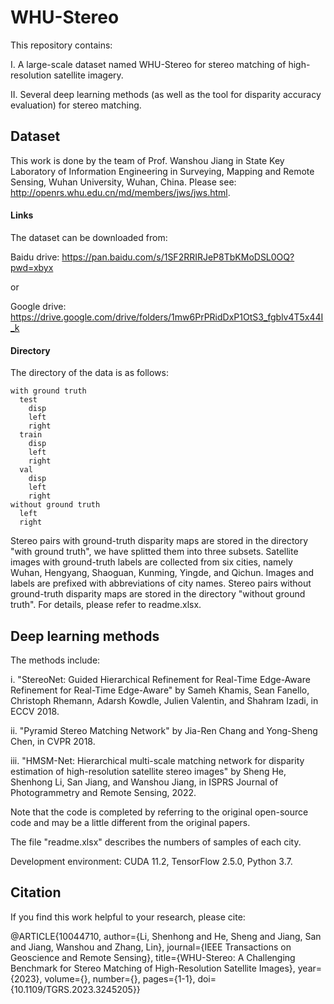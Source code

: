 # WHU-Stereo
This repository contains:

I. A large-scale dataset named WHU-Stereo for stereo matching of high-resolution satellite imagery.

II. Several deep learning methods (as well as the tool for disparity accuracy evaluation) for stereo matching.

## Dataset
This work is done by the team of Prof. Wanshou Jiang in State Key Laboratory of Information Engineering in Surveying, Mapping and Remote Sensing, Wuhan University, Wuhan, China. Please see: http://openrs.whu.edu.cn/md/members/jws/jws.html.

#### Links

The dataset can be downloaded from:

Baidu drive: https://pan.baidu.com/s/1SF2RRIRJeP8TbKMoDSL0OQ?pwd=xbyx

or

Google drive: https://drive.google.com/drive/folders/1mw6PrPRidDxP1OtS3_fgblv4T5x44I_k

#### Directory

The directory of the data is as follows:

    with ground truth
      test
        disp
        left
        right
      train
        disp
        left
        right
      val
        disp
        left
        right
    without ground truth
      left
      right

Stereo pairs with ground-truth disparity maps are stored in the directory "with ground truth", we have splitted them into three subsets. Satellite images with ground-truth labels are collected from six cities, namely Wuhan, Hengyang, Shaoguan, Kunming, Yingde, and Qichun. Images and labels are prefixed with abbreviations of city names. Stereo pairs without ground-truth disparity maps are stored in the directory "without ground truth". For details, please refer to readme.xlsx.

## Deep learning methods
The methods include:

i. "StereoNet: Guided Hierarchical Refinement for Real-Time Edge-Aware Refinement for Real-Time Edge-Aware" by Sameh Khamis, Sean Fanello, Christoph Rhemann, Adarsh Kowdle, Julien Valentin, and Shahram Izadi, in ECCV 2018.

ii. "Pyramid Stereo Matching Network" by Jia-Ren Chang and Yong-Sheng Chen, in CVPR 2018.

iii. "HMSM-Net: Hierarchical multi-scale matching network for disparity estimation of high-resolution satellite stereo images" by Sheng He, Shenhong Li, San Jiang, and Wanshou Jiang, in ISPRS Journal of Photogrammetry and Remote Sensing, 2022.

Note that the code is completed by referring to the original open-source code and may be a little different from the original papers.

The file "readme.xlsx" describes the numbers of samples of each city.

Development environment: CUDA 11.2, TensorFlow 2.5.0, Python 3.7.

## Citation
If you find this work helpful to your research, please cite:

@ARTICLE{10044710,
  author={Li, Shenhong and He, Sheng and Jiang, San and Jiang, Wanshou and Zhang, Lin},
  journal={IEEE Transactions on Geoscience and Remote Sensing}, 
  title={WHU-Stereo: A Challenging Benchmark for Stereo Matching of High-Resolution Satellite Images}, 
  year={2023},
  volume={},
  number={},
  pages={1-1},
  doi={10.1109/TGRS.2023.3245205}}
